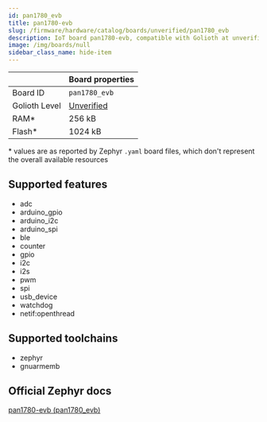```yaml
---
id: pan1780_evb
title: pan1780-evb
slug: /firmware/hardware/catalog/boards/unverified/pan1780_evb
description: IoT board pan1780-evb, compatible with Golioth at unverified level.
image: /img/boards/null
sidebar_class_name: hide-item
---
```


[//]: # (This is an auto-generated file, do not edit! Changes to it will be lost upon re-generation)



|                | Board properties     |
| -------------  | -------------------- |
| Board ID       | `pan1780_evb` |
| Golioth Level  | [Unverified](/firmware/hardware#unverified-boards) |
| RAM*           | 256 kB |
| Flash*         | 1024 kB |

\* values are as reported by Zephyr `.yaml` board files, which don't represent the overall available resources



## Supported features

* adc
* arduino_gpio
* arduino_i2c
* arduino_spi
* ble
* counter
* gpio
* i2c
* i2s
* pwm
* spi
* usb_device
* watchdog
* netif:openthread

## Supported toolchains

* zephyr
* gnuarmemb

## Official Zephyr docs

[pan1780-evb (pan1780_evb)](https://docs.zephyrproject.org/latest/boards/panasonic/pan1780_evb/doc/index.html)
